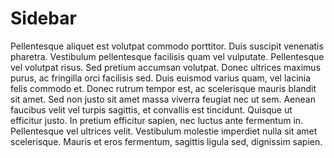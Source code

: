 Sidebar
=======
Pellentesque aliquet est volutpat commodo porttitor. Duis suscipit venenatis pharetra. Vestibulum pellentesque facilisis quam vel vulputate. Pellentesque vel volutpat risus. Sed pretium accumsan volutpat. Donec ultrices maximus purus, ac fringilla orci facilisis sed. Duis euismod varius quam, vel lacinia felis commodo et. Donec rutrum tempor est, ac scelerisque mauris blandit sit amet. Sed non justo sit amet massa viverra feugiat nec ut sem. Aenean faucibus velit vel turpis sagittis, et convallis est tincidunt. Quisque ut efficitur justo. In pretium efficitur sapien, nec luctus ante fermentum in. Pellentesque vel ultrices velit. Vestibulum molestie imperdiet nulla sit amet scelerisque. Mauris et eros fermentum, sagittis ligula sed, dignissim sapien.

